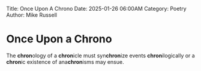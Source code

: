 Title: Once Upon A Chrono
Date: 2025-01-26 06:00AM
Category: Poetry
Author: Mike Russell
# Once Upon a **Chrono**

The **chron**ology of a **chron**icle must syn**chron**ize events **chron**ilogically or a **chron**ic existence of ana**chron**isms may ensue.
